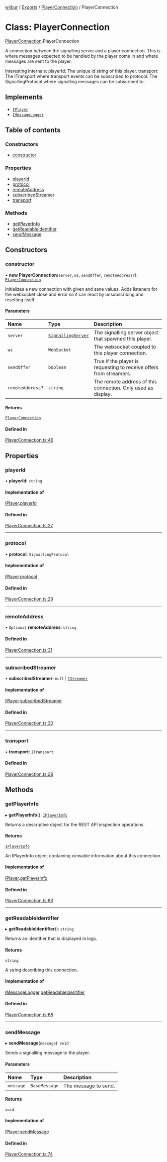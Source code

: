 [wilbur](../README.md) / [Exports](../modules.md) / [PlayerConnection](../modules/PlayerConnection.md) / PlayerConnection

# Class: PlayerConnection

[PlayerConnection](../modules/PlayerConnection.md).PlayerConnection

A connection between the signalling server and a player connection.
This is where messages expected to be handled by the player come in
and where messages are sent to the player.

Interesting internals:
playerId: The unique id string of this player.
transport: The ITransport where transport events can be subscribed to
protocol: The SignallingProtocol where signalling messages can be
subscribed to.

## Implements

- [`IPlayer`](../interfaces/PlayerRegistry.IPlayer.md)
- [`IMessageLogger`](../interfaces/LoggingUtils.IMessageLogger.md)

## Table of contents

### Constructors

- [constructor](PlayerConnection.PlayerConnection.md#constructor)

### Properties

- [playerId](PlayerConnection.PlayerConnection.md#playerid)
- [protocol](PlayerConnection.PlayerConnection.md#protocol)
- [remoteAddress](PlayerConnection.PlayerConnection.md#remoteaddress)
- [subscribedStreamer](PlayerConnection.PlayerConnection.md#subscribedstreamer)
- [transport](PlayerConnection.PlayerConnection.md#transport)

### Methods

- [getPlayerInfo](PlayerConnection.PlayerConnection.md#getplayerinfo)
- [getReadableIdentifier](PlayerConnection.PlayerConnection.md#getreadableidentifier)
- [sendMessage](PlayerConnection.PlayerConnection.md#sendmessage)

## Constructors

### constructor

• **new PlayerConnection**(`server`, `ws`, `sendOffer`, `remoteAddress?`): [`PlayerConnection`](PlayerConnection.PlayerConnection.md)

Initializes a new connection with given and sane values. Adds listeners for the
websocket close and error so it can react by unsubscribing and resetting itself.

#### Parameters

| Name | Type | Description |
| :------ | :------ | :------ |
| `server` | [`SignallingServer`](SignallingServer.SignallingServer.md) | The signalling server object that spawned this player. |
| `ws` | `WebSocket` | The websocket coupled to this player connection. |
| `sendOffer` | `boolean` | True if the player is requesting to receive offers from streamers. |
| `remoteAddress?` | `string` | The remote address of this connection. Only used as display. |

#### Returns

[`PlayerConnection`](PlayerConnection.PlayerConnection.md)

#### Defined in

[PlayerConnection.ts:46](https://github.com/mcottontensor/PixelStreamingInfrastructure/blob/ebacbf2/new_cirrus/src/PlayerConnection.ts#L46)

## Properties

### playerId

• **playerId**: `string`

#### Implementation of

[IPlayer](../interfaces/PlayerRegistry.IPlayer.md).[playerId](../interfaces/PlayerRegistry.IPlayer.md#playerid)

#### Defined in

[PlayerConnection.ts:27](https://github.com/mcottontensor/PixelStreamingInfrastructure/blob/ebacbf2/new_cirrus/src/PlayerConnection.ts#L27)

___

### protocol

• **protocol**: `SignallingProtocol`

#### Implementation of

[IPlayer](../interfaces/PlayerRegistry.IPlayer.md).[protocol](../interfaces/PlayerRegistry.IPlayer.md#protocol)

#### Defined in

[PlayerConnection.ts:29](https://github.com/mcottontensor/PixelStreamingInfrastructure/blob/ebacbf2/new_cirrus/src/PlayerConnection.ts#L29)

___

### remoteAddress

• `Optional` **remoteAddress**: `string`

#### Defined in

[PlayerConnection.ts:31](https://github.com/mcottontensor/PixelStreamingInfrastructure/blob/ebacbf2/new_cirrus/src/PlayerConnection.ts#L31)

___

### subscribedStreamer

• **subscribedStreamer**: ``null`` \| [`IStreamer`](../interfaces/StreamerRegistry.IStreamer.md)

#### Implementation of

[IPlayer](../interfaces/PlayerRegistry.IPlayer.md).[subscribedStreamer](../interfaces/PlayerRegistry.IPlayer.md#subscribedstreamer)

#### Defined in

[PlayerConnection.ts:30](https://github.com/mcottontensor/PixelStreamingInfrastructure/blob/ebacbf2/new_cirrus/src/PlayerConnection.ts#L30)

___

### transport

• **transport**: `ITransport`

#### Defined in

[PlayerConnection.ts:28](https://github.com/mcottontensor/PixelStreamingInfrastructure/blob/ebacbf2/new_cirrus/src/PlayerConnection.ts#L28)

## Methods

### getPlayerInfo

▸ **getPlayerInfo**(): [`IPlayerInfo`](../interfaces/PlayerRegistry.IPlayerInfo.md)

Returns a descriptive object for the REST API inspection operations.

#### Returns

[`IPlayerInfo`](../interfaces/PlayerRegistry.IPlayerInfo.md)

An IPlayerInfo object containing viewable information about this connection.

#### Implementation of

[IPlayer](../interfaces/PlayerRegistry.IPlayer.md).[getPlayerInfo](../interfaces/PlayerRegistry.IPlayer.md#getplayerinfo)

#### Defined in

[PlayerConnection.ts:83](https://github.com/mcottontensor/PixelStreamingInfrastructure/blob/ebacbf2/new_cirrus/src/PlayerConnection.ts#L83)

___

### getReadableIdentifier

▸ **getReadableIdentifier**(): `string`

Returns an identifier that is displayed in logs.

#### Returns

`string`

A string describing this connection.

#### Implementation of

[IMessageLogger](../interfaces/LoggingUtils.IMessageLogger.md).[getReadableIdentifier](../interfaces/LoggingUtils.IMessageLogger.md#getreadableidentifier)

#### Defined in

[PlayerConnection.ts:68](https://github.com/mcottontensor/PixelStreamingInfrastructure/blob/ebacbf2/new_cirrus/src/PlayerConnection.ts#L68)

___

### sendMessage

▸ **sendMessage**(`message`): `void`

Sends a signalling message to the player.

#### Parameters

| Name | Type | Description |
| :------ | :------ | :------ |
| `message` | `BaseMessage` | The message to send. |

#### Returns

`void`

#### Implementation of

[IPlayer](../interfaces/PlayerRegistry.IPlayer.md).[sendMessage](../interfaces/PlayerRegistry.IPlayer.md#sendmessage)

#### Defined in

[PlayerConnection.ts:74](https://github.com/mcottontensor/PixelStreamingInfrastructure/blob/ebacbf2/new_cirrus/src/PlayerConnection.ts#L74)
